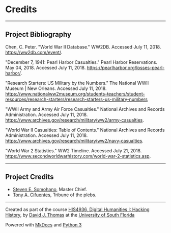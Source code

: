 # Credits

---

## Project Bibliography

Chen, C. Peter. "World War II Database." WW2DB. Accessed July 11, 2018. https://ww2db.com/event/. 

"December 7, 1941: Pearl Harbor Casualties." Pearl Harbor Reservations. May 04, 2018. Accessed July 11, 2018. https://pearlharbor.org/losses-pearl-harbor/. 


"Research Starters: US Military by the Numbers." The National WWII Museum | New Orleans. Accessed July 11, 2018. https://www.nationalww2museum.org/students-teachers/student-resources/research-starters/research-starters-us-military-numbers

 "WWII Army and Army Air Force Casualties." National Archives and Records Administration. Accessed July 11, 2018. https://www.archives.gov/research/military/ww2/army-casualties.

"World War II Casualties: Table of Contents." National Archives and Records Administration. Accessed July 11, 2018. https://www.archives.gov/research/military/ww2/navy-casualties. 

"World War 2 Statistics." WW2 Timeline. Accessed July 21, 2018. https://www.secondworldwarhistory.com/world-war-2-statistics.asp.

---

## Project Credits

* [Steven E. Somohano](mailto:dubcsomo11@gmail.com), Master Chief.
* [Tony A. Cifuentes](mailto:cifuentes@mail.usf.edu), Tribune of the plebs.
---

Created as part of the course [HIS4936, Digital Humanities I: Hacking History](https://hacking-history.readthedocs.io), by [David J. Thomas](https://github.com/thePortus) at the [University of South Florida](https://www.usf.edu)

Powered with [MkDocs](https://mkdocs.org) and [Python 3](https://python.org)
